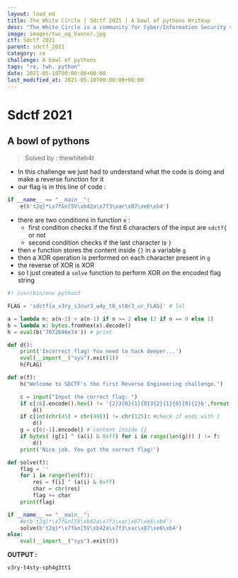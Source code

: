 ```yaml
---
layout: load_md
title: The White Circle | Sdctf 2021 | A bowl of pythons Writeup
desc: "The White Circle is a community for Cyber/Information Security students, enthusiasts and professionals. You can discuss anything related to Security, share your knowledge with others, get help when you need it and proceed further in your journey with amazing people from all over the world."
image: images/twc_og_banner.jpg
ctf: Sdctf 2021
parent: sdctf_2021
category: re
challenge: A bowl of pythons
tags: "re, twh, python"
date: 2021-05-10T00:00:00+00:00
last_modified_at: 2021-05-10T00:00:00+00:00
---
```


<h1 class="heading card-title white-text">Sdctf 2021</h1>

## A bowl of pythons
> Solved by : thewhiteh4t

* In this challenge we just had to understand what the code is doing and make a reverse function for it
* our flag is in this line of code :

```python
if __name__ == "__main__":
    e(b't2q}*\x7f&n[5V\xb42a\x7f3\xac\x87\xe6\xb4')
```

* there are two conditions in function `e` :
    * first condition checks if the first 6 characters of the input are `sdctf{` or not
    * second condition checks if the last character is `}`
* then `e` function stores the content inside `{}` in a variable `g`
* then a XOR operation is performed on each character present in `g`
* the reverse of XOR is XOR
* so I just created a `solve` function to perform XOR on the encoded flag string

```python
#! /usr/bin/env python3

FLAG = 'sdctf{a_v3ry_s3cur3_w4y_t0_st0r3_ur_FLAG}' # lol

a = lambda n: a(n-2) + a(n-1) if n >= 2 else (2 if n == 0 else 1)
b = lambda x: bytes.fromhex(x).decode()
h = eval(b('7072696e74')) # print

def d():
    print('Incorrect flag! You need to hack deeper...')
    eval(__import__("sys").exit(1))
    h(FLAG)

def e(f):
    h("Welcome to SDCTF's the first Reverse Engineering challenge.")

    c = input("Input the correct flag: ")
    if c[:6].encode().hex() != '{2}3{0}{1}{0}3{2}{1}{0}{0}{2}b'.format(*map(str, [6, 4, 7])): # check if matches sdctf{
        d()
    if c[int(chr(45) + chr(49))] != chr(125): #check if ends with }
        d()
    g = c[6:-1].encode() # content inside {}
    if bytes( (g[i] ^ (a(i) & 0xff) for i in range(len(g))) ) != f:
        d()
    print('Nice job. You got the correct flag!')

def solve(f):
    flag = ''
    for i in range(len(f)):
        res = f[i] ^ (a(i) & 0xff)
        char = chr(res)
        flag += char
    print(flag)

if __name__ == "__main__":
    #e(b't2q}*\x7f&n[5V\xb42a\x7f3\xac\x87\xe6\xb4')
    solve(b't2q}*\x7f&n[5V\xb42a\x7f3\xac\x87\xe6\xb4')
else:
    eval(__import__("sys").exit(0))
```

**OUTPUT :**

```
v3ry-t4sty-sph4g3tt1
```